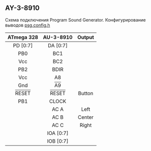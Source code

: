 ## AY-3-8910

Схема подключения Program Sound Generator.
Конфигурирование выводов [psg.config.h](../src/psg.config.h)

|ATmega 328|AU-3-8910|Output|
|:---:|:---:|:---:|
| PD [0:7]  | DA [0:7] | |
| PB0  | BC1  |        |
| Vcc  | BC2  |        | 
| PB2  | BDIR |        | 
| Vcc  | A8   |        | 
| Gnd  | <span style="text-decoration:overline">A9</span> |        | 
|<span style="text-decoration:overline">RESET</span>|<span style="text-decoration:overline">RESET</span>|Button| 
| PB1  | CLOCK|        | 
|      | AC A | Left   | 
|      | AC B | Center |
|      | AC C | Right  |
|      | IOA [0:7] |   |
|      | IOB [0:7] |   |
